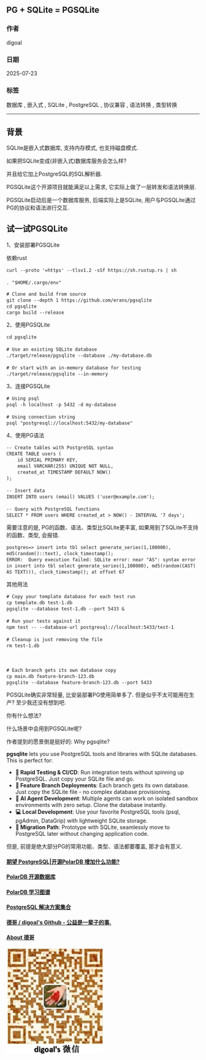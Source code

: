 ## PG + SQLite = PGSQLite      
              
### 作者              
digoal              
              
### 日期              
2025-07-23             
              
### 标签              
数据库 , 嵌入式 , SQLite , PostgreSQL , 协议兼容 , 语法转换 , 类型转换              
              
----              
              
## 背景    
SQLite是嵌入式数据库, 支持内存模式, 也支持磁盘模式.   
  
如果把SQLite变成(非嵌入式)数据库服务会怎么样?  
  
并且给它加上PostgreSQL的SQL解析器.  
  
PGSQLite这个开源项目就能满足以上需求, 它实际上做了一层转发和语法转换层.   
  
PGSQLite启动后是一个数据库服务, 后端实际上是SQLite, 用户与PGSQLite通过PG的协议和语法进行交互.   
  
## 试一试PGSQLite  
1、安装部署PGSQLite  
  
依赖rust  
```  
curl --proto '=https' --tlsv1.2 -sSf https://sh.rustup.rs | sh  
  
. "$HOME/.cargo/env"  
```  
  
```  
# Clone and build from source  
git clone --depth 1 https://github.com/erans/pgsqlite  
cd pgsqlite  
cargo build --release  
```  
  
2、使用PGSQLite  
  
```  
cd pgsqlite  
  
# Use an existing SQLite database  
./target/release/pgsqlite --database ./my-database.db  
  
# Or start with an in-memory database for testing  
./target/release/pgsqlite --in-memory  
```  
  
3、连接PGSQLite  
  
```  
# Using psql  
psql -h localhost -p 5432 -d my-database  
  
# Using connection string  
psql "postgresql://localhost:5432/my-database"  
```  
  
4、使用PG语法  
  
```  
-- Create tables with PostgreSQL syntax  
CREATE TABLE users (  
    id SERIAL PRIMARY KEY,  
    email VARCHAR(255) UNIQUE NOT NULL,  
    created_at TIMESTAMP DEFAULT NOW()  
);  
  
-- Insert data  
INSERT INTO users (email) VALUES ('user@example.com');  
  
-- Query with PostgreSQL functions  
SELECT * FROM users WHERE created_at > NOW() - INTERVAL '7 days';  
```  
  
需要注意的是, PG的函数、语法、类型比SQLite更丰富, 如果用到了SQLite不支持的函数、类型, 会报错.  
```  
postgres=> insert into tbl select generate_series(1,100000), md5(random()::text), clock_timestamp();  
ERROR:  Query execution failed: SQLite error: near "AS": syntax error in insert into tbl select generate_series(1,100000), md5(random(CAST( AS TEXT))), clock_timestamp(); at offset 67  
```  
  
其他用法  
```  
# Copy your template database for each test run  
cp template.db test-1.db  
pgsqlite --database test-1.db --port 5433 &  
  
# Run your tests against it  
npm test -- --database-url postgresql://localhost:5433/test-1  
  
# Cleanup is just removing the file  
rm test-1.db  
  
  
  
# Each branch gets its own database copy  
cp main.db feature-branch-123.db  
pgsqlite --database feature-branch-123.db --port 5433  
```  
  
PGSQLite确实非常轻量, 比安装部署PG使用简单多了. 但是似乎不太可能用在生产? 至少我还没有想到吧.   
  
你有什么想法?  
  
什么场景中会用到PGSQLite呢?  
    
作者提到的愿景倒是挺好的: Why pgsqlite?
  
**pgsqlite** lets you use PostgreSQL tools and libraries with SQLite databases. This is perfect for:
  
- **🚀 Rapid Testing & CI/CD**: Run integration tests without spinning up PostgreSQL. Just copy your SQLite file and go.
- **🌿 Feature Branch Deployments**: Each branch gets its own database. Just copy the SQLite file - no complex database provisioning.
- **🤖 AI Agent Development**: Multiple agents can work on isolated sandbox environments with zero setup. Clone the database instantly.
- **💻 Local Development**: Use your favorite PostgreSQL tools (psql, pgAdmin, DataGrip) with lightweight SQLite storage.
- **🔧 Migration Path**: Prototype with SQLite, seamlessly move to PostgreSQL later without changing application code.
  
但是, 前提是绝大部分PG的常用功能、类型、语法都要覆盖, 那才会有意义.    
  
#### [期望 PostgreSQL|开源PolarDB 增加什么功能?](https://github.com/digoal/blog/issues/76 "269ac3d1c492e938c0191101c7238216")
  
  
#### [PolarDB 开源数据库](https://openpolardb.com/home "57258f76c37864c6e6d23383d05714ea")
  
  
#### [PolarDB 学习图谱](https://www.aliyun.com/database/openpolardb/activity "8642f60e04ed0c814bf9cb9677976bd4")
  
  
#### [PostgreSQL 解决方案集合](../201706/20170601_02.md "40cff096e9ed7122c512b35d8561d9c8")
  
  
#### [德哥 / digoal's Github - 公益是一辈子的事.](https://github.com/digoal/blog/blob/master/README.md "22709685feb7cab07d30f30387f0a9ae")
  
  
#### [About 德哥](https://github.com/digoal/blog/blob/master/me/readme.md "a37735981e7704886ffd590565582dd0")
  
  
![digoal's wechat](../pic/digoal_weixin.jpg "f7ad92eeba24523fd47a6e1a0e691b59")
  
